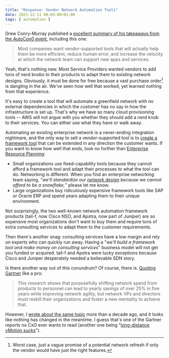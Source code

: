 ```yaml
---
title: "Response: Vendor Network Automation Tools"
date: 2023-12-11 08:03:00+01:00
tags: [ automation ]
---
```

Drew Conry-Murray published a [excellent summary of his takeaways from the AutoCon0 event](https://packetpushers.net/3-takeaways-from-autocon0/), including this one:

> Most companies want vendor-supported tools that will actually help them be more efficient, reduce human error, and increase the velocity at which the network team can support new apps and services.

Yeah, that's nothing new. Most Service Providers wanted vendors to add tons of nerd knobs to their products to adapt them to existing network designs. Obviously, it must be done for free because a vast purchase order[^VP] is dangling in the air. We've seen how well that worked, yet learned nothing from that experience.
<!--more-->
[^VP]: Worst case, just a vague promise of a potential network refresh if only the vendor would have just the right features.

It's easy to create a tool that will automate a greenfield network with no external dependencies in which the customer has no say in how the infrastructure is set up. That's why we have so many cloud provisioning tools -- AWS will not argue with you whether they should add a nerd knob to their services. You can either use what they have or walk away.

Automating an existing enterprise network is a never-ending integration nightmare, and the only way to sell a vendor-supported tool is to [create a framework tool](https://blog.ipspace.net/2018/05/why-is-network-automation-so-hard.html) that can be extended in any direction the customer wants. If you want to know how well that ends, look no further than [Enterprise Resource Planning](https://en.wikipedia.org/wiki/Enterprise_resource_planning):

* Small organizations use fixed-capability tools because they cannot afford a framework tool and adapt their processes to what the tool can do. Networking is different. When you find an enterprise networking team saying, "_we'll standardize our [network design](https://blog.ipspace.net/2013/04/this-is-what-makes-networking-so-complex.html) because we cannot afford to be a snowflake,_" please let me know.
* Large organizations buy ridiculously expensive framework tools like SAP or Oracle ERP and spend years adapting them to their unique environment.

Not surprisingly, the two well-known network automation framework products (tail-f, now Cisco NSO, and Apstra, now part of Juniper) are so expensive most organizations don't want to buy them and require tons of extra consulting services to adapt them to the customer requirements.

Then there's another snag: consulting services have a low margin and rely on experts who can quickly run away. Having a "_we'll build a framework tool and make money on consulting services_" business model will not get you funded or acquired. tail-f and Apstra were lucky exceptions because Cisco and Juniper desperately needed a believable SDN story.

Is there another way out of this conundrum? Of course, there is. [Quoting Gartner](https://www.gartner.com/en/documents/3446727) like a pro:

> This research shows that purposefully shifting network spend from products to personnel can lead to yearly savings of over 25% in five years while improving network agility, but network VPs and directors must reskill their organizations and foster a new mentality to achieve that.

However, I [wrote about the same topic](https://blog.ipspace.net/2013/03/where-is-my-vlan-provisioning.html) more than a decade ago, and it looks like nothing has changed in the meantime. I guess that's one of the Gartner reports no CxO ever wants to read (another one being "[long-distance vMotion sucks](https://www.gartner.com/en/documents/3869101)").
